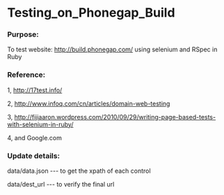 Testing_on_Phonegap_Build
===============

### Purpose:

To test website: http://build.phonegap.com/ using selenium and RSpec in Ruby

### Reference: 

1,  http://17test.info/

2,  http://www.infoq.com/cn/articles/domain-web-testing

3,  http://fijiaaron.wordpress.com/2010/09/29/writing-page-based-tests-with-selenium-in-ruby/

4,  and Google.com



### Update details:

data/data.json    --- to get the xpath of each control
  
data/dest_url     --- to verify the final url
